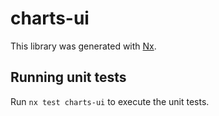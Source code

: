 # charts-ui

This library was generated with [Nx](https://nx.dev).

## Running unit tests

Run `nx test charts-ui` to execute the unit tests.
